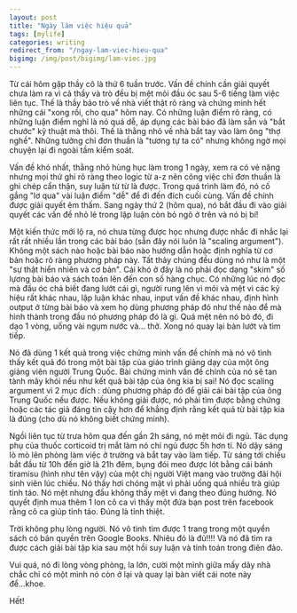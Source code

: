 ```yaml
---
layout: post
title: "Ngày làm việc hiệu quả"
tags: [mylife]
categories: writing
redirect_from: "/ngay-lam-viec-hieu-qua"
bigimg: /img/post/bigimg/lam-viec.jpg
---
```

Từ cái hôm gặp thầy cô là thứ 6 tuần trước. Vấn đề chính cần giải quyết chưa làm ra vì cả thầy và trò đều bị mệt mỏi đầu óc sau 5-6 tiếng làm việc liên tục. Thế là thầy bảo trò về nhà viết thật rõ ràng và chứng minh hết những cái "xong rồi, cho qua" hôm nay. Có những luận điểm rõ ràng, có những luận điểm nghĩ là nó quá dễ, áp dụng các bài báo đã làm sẵn và "bắt chước" kỹ thuật mà thôi. Thế là thằng nhỏ về nhà bắt tay vào làm ông "thợ nghề". Những tưởng chỉ đơn thuần là "tương tự ta có" nhưng không ngờ mọi chuyện lại đi ngoài tầm kiểm soát.

Vấn đề khó nhất, thằng nhỏ hùng hục làm trong 1 ngày, xem ra có vẻ nặng nhưng mọi thứ ghi rõ ràng theo logic từ a-z nên công việc chỉ đơn thuần là ghi chép cẩn thận, suy luận từ từ là được. Trong quá trình làm đó, nó cố gắng "lơ qua" vài luận điểm "dễ" để đi đến đích cuối cùng. Vấn đề chính được giải quyết êm thấm.
Sang ngày thứ 2 (hôm qua), nó bắt đầu đi vào giải quyết các vấn đề nhỏ lẻ trong lập luận còn bỏ ngõ ở trên và nó bị bí!

Một kiến thức mới lộ ra, nó chưa từng được học nhưng được nhắc đi nhắc lại rất rất nhiều lần trong các bài báo (sẵn đây nói luôn là "scaling argument"). Không một sách nào hoặc bài báo nào hướng dẫn hoặc định nghĩa từ cơ bản hoặc rõ ràng phương pháp này. Tất thảy chúng đều dùng nó như là một "sự thật hiển nhiên và cơ bản". Cái khó ở đây là nó phải đọc dạng "skim" số lựơng bài báo và sách toán lên đến con số hàng chục. Có những lúc nó đọc mà đầu óc chả biết đang lướt cái gì, người rung lên vì mỏi và mệt vì các ký hiệu rất khác nhau, lập luận khác nhau, input vấn đề khác nhau, định hình output ở từng bài báo và xem họ dùng phương pháp đó như thế nào để mà hình thành trong đầu nó phương pháp đó là gì. Quá mệt nên nó bỏ đó, đi dạo 1 vòng, uống vài ngụm nước và... thở. Xong nó quay lại bàn lướt và tìm tiếp. 

Nó đã dùng 1 kết quả trong việc chứng minh vấn đề chính mà nó vô tình thấy kết quả đó trong một bài tập của giáo trình giảng dạy của một ông giảng viên người Trung Quốc. Bài chứng minh vấn đề chính của nó sẽ tan tành mây khói nếu như kết quả bài tập của ông kia bị sai! Nó đọc scaling argument vì 2 mục đích : dùng phương pháp đó để giải cái bài tập của ông Trung Quốc nếu được. Nếu không giải được, nó phải tìm được bằng chứng hoặc các tác giả đáng tin cậy hơn để khẳng định rằng kết quả từ bài tập kia là đúng (cho dù nó không biết chứng minh).

Ngồi liên tục từ trưa hôm qua đến gần 2h sáng, nó mệt mỏi đi ngủ. Tác dụng phụ của thuốc corticoid trị mắt làm nó chỉ ngủ được 5h hơn tí. Nó dậy sáng lò mò lên phòng làm việc ở trường và bắt tay vào làm tiếp. Từ sáng tới chiều bắt đầu từ 10h đến giờ là 21h đêm, bụng đói meo được lót bằng cái bánh tiramisu (hình như tên vậy) của một chị người Việt mang vào trường đãi hội sinh viên lúc chiều. Nó thấy hơi chóng mặt vì phải uống quá nhiều trà giúp tỉnh táo. Nó mệt nhưng đầu không thấy mệt vì đang theo đúng hướng. Nó quyết định mua thêm 1 lon cô ca vì thấy một đứa bạn post trên facebook rằng cô ca giúp tỉnh táo. Đúng là tỉnh thiệt. 

Trời không phụ lòng người. Nó vô tình tìm được 1 trang trong một quyển sách có bản quyền trên Google Books. Nhiêu đó là đủ!!!! Và nó đã tìm ra được cách giải bài tập kia sau một hồi suy luận và tính toán trong điên đảo.

Vui quá, nó đi lòng vòng phòng, la lớn, cười một mình giữa mấy dãy nhà chắc chỉ có một mình nó còn ở lại và quay lại bàn viết cái note này để...khoe.


Hết!